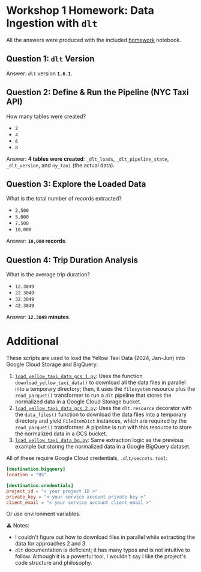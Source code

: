 # Workshop 1 Homework: Data Ingestion with `dlt`

All the answers were produced with the included [homework](./homework.ipynb) notebook.

## Question 1: `dlt` Version

Answer: `dlt` version **`1.6.1`**.

## Question 2: Define & Run the Pipeline (NYC Taxi API)

How many tables were created?

- `2`
- `4`
- `6`
- `8`

Answer: **4 tables were created**: `_dlt_loads`, `_dlt_pipeline_state`, `_dlt_version`,
and `ny_taxi` (the actual data).

## Question 3: Explore the Loaded Data

What is the total number of records extracted?

- `2,500`
- `5,000`
- `7,500`
- `10,000`

Answer: **`10,000` records**.

## Question 4: Trip Duration Analysis

What is the average trip duration?

- `12.3049`
- `22.3049`
- `32.3049`
- `42.3049`

Answer: **`12.3049` minutes**.


# Additional

These scripts are used to load the Yellow Taxi Data (2024, Jan-Jun) into Google Cloud
Storage and BigQuery:

1. [`load_yellow_taxi_data_gcs_1.py`](./load_yellow_taxi_data_gcs_1.py): Uses the function
   `download_yellow_taxi_data()` to download all the data files in parallel into a
   temporary directory; then, it uses the `filesystem` resource plus the `read_parquet()`
   transformer to run a `dlt` pipeline that stores the normalized data in a Google Cloud
   Storage bucket.
2. [`load_yellow_taxi_data_gcs_2.py`](./load_yellow_taxi_data_gcs_2.py): Uses the
   `dlt.resource` decorator with the `data_files()` function to download the data files
   into a temporary directory and yield `FileItemDict` instances, which are required by
   the `read_parquet()` transformer. A pipeline is run with this resource to store the
   normalized data in a GCS bucket.
3. [`load_yellow_taxi_data_bq.py`](./load_yellow_taxi_data_bq.py): Same extraction logic
   as the previous example but storing the normalized data in a Google BigQuery dataset.

All of these require Google Cloud credentials, `.dlt/secrets.toml`:
```toml
[destination.bigquery]
location = "US"

[destination.credentials]
project_id = "< your project ID >"
private_key = "< your service account private key >"
client_email = "< your service account client email >"
```

Or use environment variables.

:warning: Notes:

- I couldn't figure out how to download files in parallel while extracting the data
for approaches 2 and 3.
- `dlt` documentation is deficient; it has many typos and is not intuitive to follow.
Although it is a powerful tool, I wouldn't say I like the project's code structure and
philosophy.
